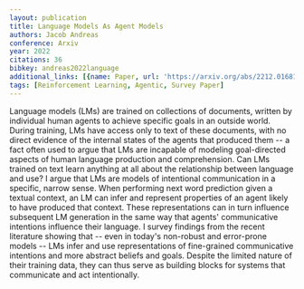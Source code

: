 ```yaml
---
layout: publication
title: Language Models As Agent Models
authors: Jacob Andreas
conference: Arxiv
year: 2022
citations: 36
bibkey: andreas2022language
additional_links: [{name: Paper, url: 'https://arxiv.org/abs/2212.01681'}]
tags: [Reinforcement Learning, Agentic, Survey Paper]
---
```

Language models (LMs) are trained on collections of documents, written by
individual human agents to achieve specific goals in an outside world. During
training, LMs have access only to text of these documents, with no direct
evidence of the internal states of the agents that produced them -- a fact
often used to argue that LMs are incapable of modeling goal-directed aspects of
human language production and comprehension. Can LMs trained on text learn
anything at all about the relationship between language and use? I argue that
LMs are models of intentional communication in a specific, narrow sense. When
performing next word prediction given a textual context, an LM can infer and
represent properties of an agent likely to have produced that context. These
representations can in turn influence subsequent LM generation in the same way
that agents' communicative intentions influence their language. I survey
findings from the recent literature showing that -- even in today's non-robust
and error-prone models -- LMs infer and use representations of fine-grained
communicative intentions and more abstract beliefs and goals. Despite the
limited nature of their training data, they can thus serve as building blocks
for systems that communicate and act intentionally.